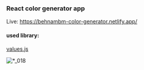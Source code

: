 ### React color generator app

Live: https://behnambm-color-generator.netlify.app/


#### used library:
[values.js](https://github.com/noeldelgado/values.js)


![*_018](https://user-images.githubusercontent.com/26994700/130065188-4ac1f535-3825-4ade-b076-fdbd78aef3c1.png)
